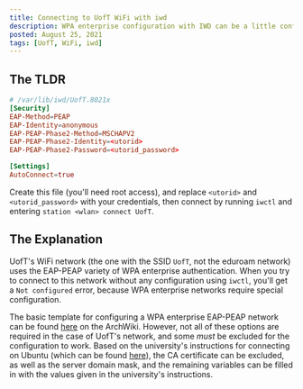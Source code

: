 ```yaml
---
title: Connecting to UofT WiFi with iwd
description: WPA enterprise configuration with IWD can be a little confusing, but here's what worked for me with UofT's WiFi network.
posted: August 25, 2021
tags: [UofT, WiFi, iwd]
---
```


<!-- cspell:ignore TLDR wlan iwctl utorid peap eduroam ssid -->

## The TLDR

```toml
# /var/lib/iwd/UofT.8021x
[Security]
EAP-Method=PEAP
EAP-Identity=anonymous
EAP-PEAP-Phase2-Method=MSCHAPV2
EAP-PEAP-Phase2-Identity=<utorid>
EAP-PEAP-Phase2-Password=<utorid_password>

[Settings]
AutoConnect=true
```

Create this file (you'll need root access), and replace `<utorid>` and `<utorid_password>` with your credentials, then connect by running `iwctl` and entering `station <wlan> connect UofT`.

## The Explanation

UofT's WiFi network (the one with the SSID `UofT`, not the eduroam network) uses the EAP-PEAP variety of WPA enterprise authentication. When you try to connect to this network without any configuration using `iwctl`, you'll get a `Not configured` error, because WPA enterprise networks require special configuration.

The basic template for configuring a WPA enterprise EAP-PEAP network can be found [here](https://wiki.archlinux.org/title/Iwd#EAP-PEAP) on the ArchWiki. However, not all of these options are required in the case of UofT's network, and some _must_ be excluded for the configuration to work. Based on the university's instructions for connecting on Ubuntu (which can be found [here](https://uthrprod.service-now.com/sp?id=kb_article&sys_id=3dd84b411b4f90108d6e4118cc4bcb48)), the CA certificate can be excluded, as well as the server domain mask, and the remaining variables can be filled in with the values given in the university's instructions.
